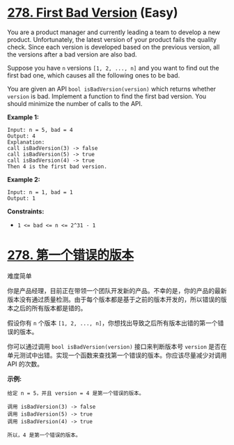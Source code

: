 # [278. First Bad Version](https://leetcode.com/problems/first-bad-version/) (Easy)

You are a product manager and currently leading a team to develop a new product. Unfortunately, the latest version of your product fails the quality check. Since each version is developed based on the previous version, all the versions after a bad version are also bad.

Suppose you have `n` versions `[1, 2, ..., n]` and you want to find out the first bad one, which causes all the following ones to be bad.

You are given an API `bool isBadVersion(version)` which returns whether `version` is bad. Implement a function to find the first bad version. You should minimize the number of calls to the API.

 

**Example 1:**

```
Input: n = 5, bad = 4
Output: 4
Explanation:
call isBadVersion(3) -> false
call isBadVersion(5) -> true
call isBadVersion(4) -> true
Then 4 is the first bad version.
```

**Example 2:**

```
Input: n = 1, bad = 1
Output: 1
```

 

**Constraints:**

- `1 <= bad <= n <= 2^31 - 1`



# [278. 第一个错误的版本](https://leetcode-cn.com/problems/first-bad-version/)

难度简单

你是产品经理，目前正在带领一个团队开发新的产品。不幸的是，你的产品的最新版本没有通过质量检测。由于每个版本都是基于之前的版本开发的，所以错误的版本之后的所有版本都是错的。

假设你有 `n` 个版本 `[1, 2, ..., n]`，你想找出导致之后所有版本出错的第一个错误的版本。

你可以通过调用 `bool isBadVersion(version)` 接口来判断版本号 `version` 是否在单元测试中出错。实现一个函数来查找第一个错误的版本。你应该尽量减少对调用 API 的次数。

**示例:**

```
给定 n = 5，并且 version = 4 是第一个错误的版本。

调用 isBadVersion(3) -> false
调用 isBadVersion(5) -> true
调用 isBadVersion(4) -> true

所以，4 是第一个错误的版本。 
```

